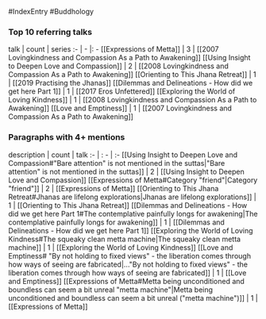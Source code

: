 #IndexEntry #Buddhology

### Top 10 referring talks
talk | count | series
:- | - |: -
[[Expressions of Metta]] | 3 | [[2007 Lovingkindness and Compassion As a Path to Awakening]]
[[Using Insight to Deepen Love and Compassion]] | 2 | [[2008 Lovingkindness and Compassion As a Path to Awakening]]
[[Orienting to This Jhana Retreat]] | 1 | [[2019 Practising the Jhanas]]
[[Dilemmas and Delineations - How did we get here Part 1]] | 1 | [[2017 Eros Unfettered]]
[[Exploring the World of Loving Kindness]] | 1 | [[2008 Lovingkindness and Compassion As a Path to Awakening]]
[[Love and Emptiness]] | 1 | [[2007 Lovingkindness and Compassion As a Path to Awakening]]

### Paragraphs with 4+ mentions
description | count | talk
:- | : - | :-
[[Using Insight to Deepen Love and Compassion#"Bare attention" is not mentioned in the suttas\|"Bare attention" is not mentioned in the suttas]] | 2 | [[Using Insight to Deepen Love and Compassion]]
[[Expressions of Metta#Category "friend"\|Category "friend"]] | 2 | [[Expressions of Metta]]
[[Orienting to This Jhana Retreat#Jhanas are lifelong explorations\|Jhanas are lifelong explorations]] | 1 | [[Orienting to This Jhana Retreat]]
[[Dilemmas and Delineations - How did we get here Part 1#The contemplative painfully longs for awakening\|The contemplative painfully longs for awakening]] | 1 | [[Dilemmas and Delineations - How did we get here Part 1]]
[[Exploring the World of Loving Kindness#The squeaky clean metta machine\|The squeaky clean metta machine]] | 1 | [[Exploring the World of Loving Kindness]]
[[Love and Emptiness# "By not holding to fixed views" - the liberation comes through how ways of seeing are fabricated\|..."By not holding to fixed views" - the liberation comes through how ways of seeing are fabricated]] | 1 | [[Love and Emptiness]]
[[Expressions of Metta#Metta being unconditioned and boundless can seem a bit unreal "metta machine"\|Metta being unconditioned and boundless can seem a bit unreal ("metta machine")]] | 1 | [[Expressions of Metta]]


